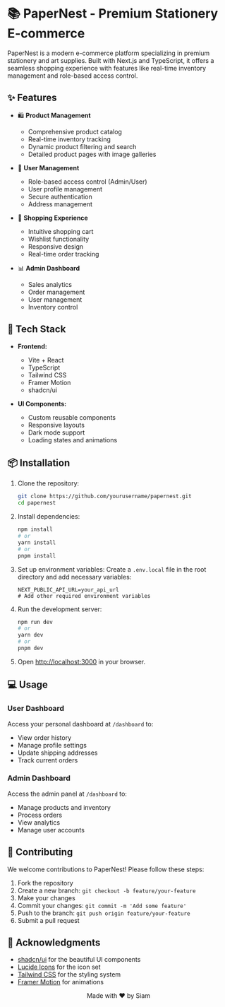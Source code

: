 # 📚 PaperNest - Premium Stationery E-commerce

PaperNest is a modern e-commerce platform specializing in premium stationery and art supplies. Built with Next.js and TypeScript, it offers a seamless shopping experience with features like real-time inventory management and role-based access control.

## ✨ Features

- 🛍️ **Product Management**
  - Comprehensive product catalog
  - Real-time inventory tracking
  - Dynamic product filtering and search
  - Detailed product pages with image galleries

- 👤 **User Management**
  - Role-based access control (Admin/User)
  - User profile management
  - Secure authentication
  - Address management

- 🛒 **Shopping Experience**
  - Intuitive shopping cart
  - Wishlist functionality
  - Responsive design
  - Real-time order tracking

- 📊 **Admin Dashboard**
  - Sales analytics
  - Order management
  - User management
  - Inventory control

## 🚀 Tech Stack

- **Frontend:**
  - Vite + React
  - TypeScript
  - Tailwind CSS
  - Framer Motion
  - shadcn/ui

- **UI Components:**
  - Custom reusable components
  - Responsive layouts
  - Dark mode support
  - Loading states and animations

## 📦 Installation

1. Clone the repository:
   ```bash
   git clone https://github.com/yourusername/papernest.git
   cd papernest
   ```

2. Install dependencies:
   ```bash
   npm install
   # or
   yarn install
   # or
   pnpm install
   ```

3. Set up environment variables:
   Create a `.env.local` file in the root directory and add necessary variables:
   ```env
   NEXT_PUBLIC_API_URL=your_api_url
   # Add other required environment variables
   ```

4. Run the development server:
   ```bash
   npm run dev
   # or
   yarn dev
   # or
   pnpm dev
   ```

5. Open [http://localhost:3000](http://localhost:3000) in your browser.

## 💻 Usage

### User Dashboard

Access your personal dashboard at `/dashboard` to:
- View order history
- Manage profile settings
- Update shipping addresses
- Track current orders

### Admin Dashboard

Access the admin panel at `/dashboard` to:
- Manage products and inventory
- Process orders
- View analytics
- Manage user accounts

## 🤝 Contributing

We welcome contributions to PaperNest! Please follow these steps:

1. Fork the repository
2. Create a new branch: `git checkout -b feature/your-feature`
3. Make your changes
4. Commit your changes: `git commit -m 'Add some feature'`
5. Push to the branch: `git push origin feature/your-feature`
6. Submit a pull request


## 🙏 Acknowledgments

- [shadcn/ui](https://ui.shadcn.com) for the beautiful UI components
- [Lucide Icons](https://lucide.dev) for the icon set
- [Tailwind CSS](https://tailwindcss.com) for the styling system
- [Framer Motion](https://www.framer.com/motion/) for animations


<p align="center">Made with ❤️ by Siam</p>